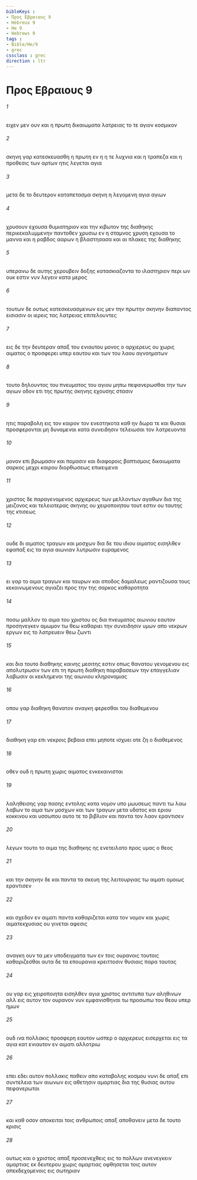 ```yaml
---
bibleKeys : 
- Προς Εβραιους 9
- Hébreux 9
- He 9
- Hebrews 9
tags : 
- Bible/He/9
- grec
cssclass : grec
direction : ltr
---
```


# Προς Εβραιους 9

###### 1
ειχεν μεν ουν και η πρωτη δικαιωματα λατρειας το τε αγιον κοσμικον
###### 2
σκηνη γαρ κατεσκευασθη η πρωτη εν η η τε λυχνια και η τραπεζα και η προθεσις των αρτων ητις λεγεται αγια
###### 3
μετα δε το δευτερον καταπετασμα σκηνη η λεγομενη αγια αγιων
###### 4
χρυσουν εχουσα θυμιατηριον και την κιβωτον της διαθηκης περικεκαλυμμενην παντοθεν χρυσιω εν η σταμνος χρυση εχουσα το μαννα και η ραβδος ααρων η βλαστησασα και αι πλακες της διαθηκης
###### 5
υπερανω δε αυτης χερουβειν δοξης κατασκιαζοντα το ιλαστηριον περι ων ουκ εστιν νυν λεγειν κατα μερος
###### 6
τουτων δε ουτως κατεσκευασμενων εις μεν την πρωτην σκηνην διαπαντος εισιασιν οι ιερεις τας λατρειας επιτελουντες
###### 7
εις δε την δευτεραν απαξ του ενιαυτου μονος ο αρχιερευς ου χωρις αιματος ο προσφερει υπερ εαυτου και των του λαου αγνοηματων
###### 8
τουτο δηλουντος του πνευματος του αγιου μηπω πεφανερωσθαι την των αγιων οδον ετι της πρωτης σκηνης εχουσης στασιν
###### 9
ητις παραβολη εις τον καιρον τον ενεστηκοτα καθ ην δωρα τε και θυσιαι προσφερονται μη δυναμεναι κατα συνειδησιν τελειωσαι τον λατρευοντα
###### 10
μονον επι βρωμασιν και πομασιν και διαφοροις βαπτισμοις δικαιωματα σαρκος μεχρι καιρου διορθωσεως επικειμενα
###### 11
χριστος δε παραγενομενος αρχιερευς των μελλοντων αγαθων δια της μειζονος και τελειοτερας σκηνης ου χειροποιητου τουτ εστιν ου ταυτης της κτισεως
###### 12
ουδε δι αιματος τραγων και μοσχων δια δε του ιδιου αιματος εισηλθεν εφαπαξ εις τα αγια αιωνιαν λυτρωσιν ευραμενος
###### 13
ει γαρ το αιμα τραγων και ταυρων και σποδος δαμαλεως ραντιζουσα τους κεκοινωμενους αγιαζει προς την της σαρκος καθαροτητα
###### 14
ποσω μαλλον το αιμα του χριστου ος δια πνευματος αιωνιου εαυτον προσηνεγκεν αμωμον τω θεω καθαριει την συνειδησιν υμων απο νεκρων εργων εις το λατρευειν θεω ζωντι
###### 15
και δια τουτο διαθηκης καινης μεσιτης εστιν οπως θανατου γενομενου εις απολυτρωσιν των επι τη πρωτη διαθηκη παραβασεων την επαγγελιαν λαβωσιν οι κεκλημενοι της αιωνιου κληρονομιας
###### 16
οπου γαρ διαθηκη θανατον αναγκη φερεσθαι του διαθεμενου
###### 17
διαθηκη γαρ επι νεκροις βεβαια επει μηποτε ισχυει οτε ζη ο διαθεμενος
###### 18
οθεν ουδ η πρωτη χωρις αιματος ενκεκαινισται
###### 19
λαληθεισης γαρ πασης εντολης κατα νομον υπο μωυσεως παντι τω λαω λαβων το αιμα των μοσχων και των τραγων μετα υδατος και εριου κοκκινου και υσσωπου αυτο τε το βιβλιον και παντα τον λαον εραντισεν
###### 20
λεγων τουτο το αιμα της διαθηκης ης ενετειλατο προς υμας ο θεος
###### 21
και την σκηνην δε και παντα τα σκευη της λειτουργιας τω αιματι ομοιως εραντισεν
###### 22
και σχεδον εν αιματι παντα καθαριζεται κατα τον νομον και χωρις αιματεκχυσιας ου γινεται αφεσις
###### 23
αναγκη ουν τα μεν υποδειγματα των εν τοις ουρανοις τουτοις καθαριζεσθαι αυτα δε τα επουρανια κρειττοσιν θυσιαις παρα ταυτας
###### 24
ου γαρ εις χειροποιητα εισηλθεν αγια χριστος αντιτυπα των αληθινων αλλ εις αυτον τον ουρανον νυν εμφανισθηναι τω προσωπω του θεου υπερ ημων
###### 25
ουδ ινα πολλακις προσφερη εαυτον ωσπερ ο αρχιερευς εισερχεται εις τα αγια κατ ενιαυτον εν αιματι αλλοτριω
###### 26
επει εδει αυτον πολλακις παθειν απο καταβολης κοσμου νυνι δε απαξ επι συντελεια των αιωνων εις αθετησιν αμαρτιας δια της θυσιας αυτου πεφανερωται
###### 27
και καθ οσον αποκειται τοις ανθρωποις απαξ αποθανειν μετα δε τουτο κρισις
###### 28
ουτως και ο χριστος απαξ προσενεχθεις εις το πολλων ανενεγκειν αμαρτιας εκ δευτερου χωρις αμαρτιας οφθησεται τοις αυτον απεκδεχομενοις εις σωτηριαν
